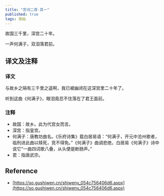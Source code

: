 ```yaml
---
title: "宫词二首·其一"
published: true
tags: 张祜
---
```


故国三千里，深宫二十年。

一声何满子，双泪落君前。

## 译文及注释

### 译文

与故乡之隔有三千里之遥啊，我已被幽闭在这深宫里二十年了。

听到这曲《何满子》，眼泪竟忍不住落在了君王面前。

### 注释

- 故国：故乡。此为代宫女而言。
- 深宫：指皇宫。
- 何满子：唐教坊曲名。《乐府诗集》载白居易语：“何满子，开元中沧州歌者，临刑进此曲以赎死，竞不得免。”《何满子》曲调悲绝，白居易《何满子》诗中说它“一曲四词歌八叠，从头便是断肠声。”
- 君：指唐武宗。

## Reference

- [https://so.gushiwen.cn/shiwenv_054c756406d6.aspx](https://so.gushiwen.cn/shiwenv_054c756406d6.aspx)